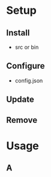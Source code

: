 # Setup  
## Install  
- src or bin  
## Configure  
- config.json  
## Update  

## Remove  

# Usage  
## A  